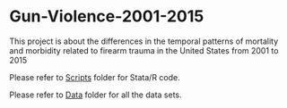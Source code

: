 # Gun-Violence-2001-2015
This project is about the differences in the temporal patterns of mortality and morbidity related to firearm trauma in the United States from 2001 to 2015

Please refer to [Scripts](https://github.com/zuoyi93/Gun-Violence-2001-2015/tree/master/Scripts) folder for Stata/R code.

Please refer to [Data](https://github.com/zuoyi93/Gun-Violence-2001-2015/tree/master/Data) folder for all the data sets.
